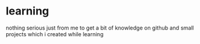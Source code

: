 # learning

nothing serious just from me to get a bit of knowledge on github and small projects which i created while learning
